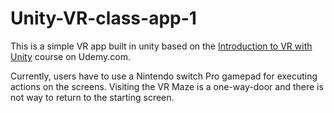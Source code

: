 # Unity-VR-class-app-1

This is a simple VR app built in unity based on the [Introduction to VR with Unity](https://www.udemy.com/introduction-to-vr-with-unity/learn/v4/overview) course on Udemy.com. 

Currently, users have to use a Nintendo switch Pro gamepad for executing actions on the screens. Visiting the VR Maze is a one-way-door and there is not way to return to the starting screen. 
